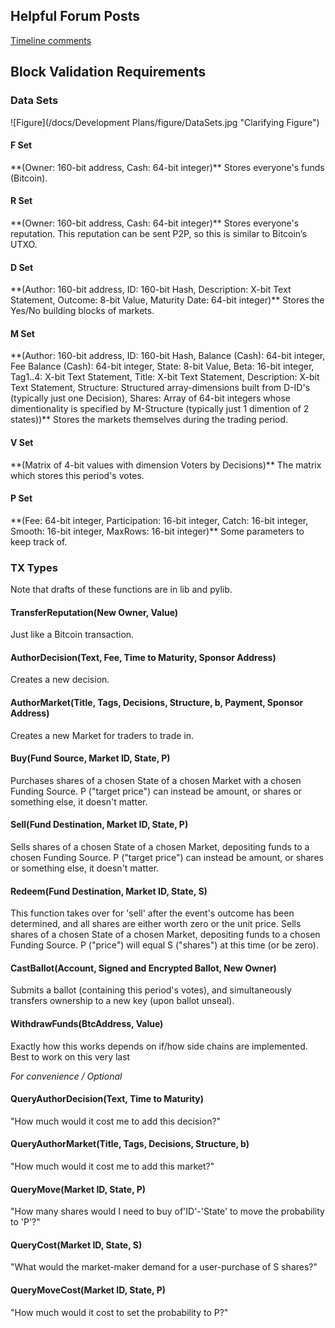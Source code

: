 
<h2>Helpful Forum Posts</h2>

[Timeline comments](http://forum.truthcoin.info/index.php/topic,14.msg103.html#msg103)

<h2>Block Validation Requirements</h2>
<h3>Data Sets</h3>

![Figure](/docs/Development Plans/figure/DataSets.jpg "Clarifying Figure")

<h4>F Set</h4>
**(Owner: 160-bit address, Cash: 64-bit integer)**  
Stores everyone's funds (Bitcoin).
<h4>R Set</h4>
**(Owner: 160-bit address, Cash: 64-bit integer)**  
Stores everyone's reputation. This reputation can be sent P2P, so this is similar to Bitcoin’s UTXO.
<h4>D Set</h4>
**(Author: 160-bit address, ID: 160-bit Hash, Description: X-bit Text Statement, Outcome: 8-bit Value, Maturity Date: 64-bit integer)**  
Stores the Yes/No building blocks of markets.
<h4>M Set</h4>
**(Author: 160-bit address, ID: 160-bit Hash, Balance (Cash): 64-bit integer, Fee Balance (Cash): 64-bit integer, State: 8-bit Value, Beta: 16-bit integer, Tag1..4: X-bit Text Statement, Title: X-bit Text Statement, Description: X-bit Text Statement, Structure: Structured array-dimensions built from D-ID's (typically just one Decision), Shares: Array of 64-bit integers whose dimentionality is specified by M-Structure (typically just 1 dimention of 2 states))**  
Stores the markets themselves during the trading period.
<h4>V Set</h4>
**(Matrix of 4-bit values with dimension Voters by Decisions)**  
The matrix which stores this period's votes.
<h4>P Set</h4>
**(Fee: 64-bit integer, Participation: 16-bit integer, Catch: 16-bit integer, Smooth: 16-bit integer, MaxRows: 16-bit integer)**
Some parameters to keep track of.


<h3>TX Types</h3>

Note that drafts of these functions are in lib and pylib. 

<h4>TransferReputation(New Owner, Value)</h4>
Just like a Bitcoin transaction.

<h4>AuthorDecision(Text, Fee, Time to Maturity, Sponsor Address)</h4>
Creates a new decision.

<h4>AuthorMarket(Title, Tags, Decisions, Structure, b, Payment, Sponsor Address)</h4>
Creates a new Market for traders to trade in.


<h4>Buy(Fund Source, Market ID, State, P)</h4>
Purchases shares of a chosen State of a chosen Market with a chosen Funding Source. P ("target price") can instead be amount, or shares or something else, it doesn't matter.

<h4>Sell(Fund Destination, Market ID, State, P)</h4>
Sells shares of a chosen State of a chosen Market, depositing funds to a chosen Funding Source. P ("target price") can instead be amount, or shares or something else, it doesn't matter.

<h4>Redeem(Fund Destination, Market ID, State, S)</h4>
This function takes over for 'sell' after the event's outcome has been determined, and all shares are either worth zero or the unit price. Sells shares of a chosen State of a chosen Market, depositing funds to a chosen Funding Source.
P ("price")  will equal S ("shares") at this time (or be zero).

<h4>CastBallot(Account, Signed and Encrypted Ballot, New Owner)</h4>
Submits a ballot (containing this period's votes), and simultaneously transfers ownership to a new key (upon ballot unseal).

<h4>WithdrawFunds(BtcAddress, Value)</h4>
Exactly how this works depends on if/how side chains are implemented. Best to work on this very last  

*For convenience / Optional*

<h4>QueryAuthorDecision(Text, Time to Maturity)</h4>
"How much would it cost me to add this decision?"

<h4>QueryAuthorMarket(Title, Tags, Decisions, Structure, b)</h4>
"How much would it cost me to add this market?"

<h4>QueryMove(Market ID, State, P)</h4>
"How many shares would I need to buy of'ID'-'State' to move the probability to 'P'?"

<h4>QueryCost(Market ID, State, S)</h4>
"What would the market-maker demand for a user-purchase of S shares?"

<h4>QueryMoveCost(Market ID, State, P)</h4>
"How much would it cost to set the probability to P?"



    

